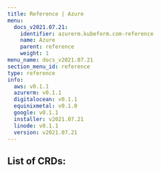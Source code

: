 ```yaml
---
title: Reference | Azure
menu:
  docs_v2021.07.21:
    identifier: azurerm.kubeform.com-reference
    name: Azure
    parent: reference
    weight: 1
menu_name: docs_v2021.07.21
section_menu_id: reference
type: reference
info:
  aws: v0.1.1
  azurerm: v0.1.1
  digitalocean: v0.1.1
  equinixmetal: v0.1.0
  google: v0.1.1
  installer: v2021.07.21
  linode: v0.1.1
  version: v2021.07.21
---
```


## List of CRDs:
